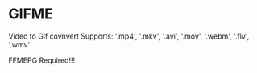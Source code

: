 # GIFME
Video to Gif covnvert
Supports: '.mp4', '.mkv', '.avi', '.mov', '.webm', '.flv', '.wmv'

FFMEPG Required!!!
